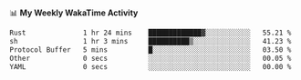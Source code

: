 <!--
**stamp711/stamp711** is a ✨ _special_ ✨ repository because its `README.md` (this file) appears on your GitHub profile.

Here are some ideas to get you started:

- 🔭 I’m currently working on ...
- 🌱 I’m currently learning ...
- 👯 I’m looking to collaborate on ...
- 🤔 I’m looking for help with ...
- 💬 Ask me about ...
- 📫 How to reach me: ...
- 😄 Pronouns: ...
- ⚡ Fun fact: ...
-->

📊 **My Weekly WakaTime Activity**

<!--START_SECTION:waka-->

```txt
Rust              1 hr 24 mins    █████████████▓░░░░░░░░░░░   55.21 %
sh                1 hr 3 mins     ██████████▒░░░░░░░░░░░░░░   41.23 %
Protocol Buffer   5 mins          █░░░░░░░░░░░░░░░░░░░░░░░░   03.50 %
Other             0 secs          ░░░░░░░░░░░░░░░░░░░░░░░░░   00.05 %
YAML              0 secs          ░░░░░░░░░░░░░░░░░░░░░░░░░   00.00 %
```

<!--END_SECTION:waka-->
